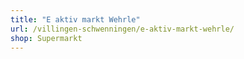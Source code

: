 ```yaml
---
title: "E aktiv markt Wehrle"
url: /villingen-schwenningen/e-aktiv-markt-wehrle/
shop: Supermarkt
---
```

